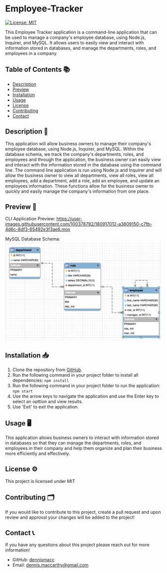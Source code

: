 # Employee-Tracker
[![License: MIT](https://img.shields.io/badge/License-MIT-yellow.svg)](https://opensource.org/licenses/MIT)

This Employee Tracker application is a command-line application that can be used to manage a company's employee database, using Node.js, Inquirer, and MySQL. It allows users to easily view and interact with information stored in databases, and manage the departments, roles, and employees in a company.


## Table of Contents 📚  
  - [Description](#description)
  - [Preview](#preview)
  - [Installation](#installation)
  - [Usage](#usage)
  - [License](#license)
  - [Contributing](#contributing)
  - [Contact](#contact)


## Description 📝
This application will allow business owners to manage their company's employee database, using Node.js, Inquirer, and MySQL. Within the database schema, we track the company's departments, roles, and employees and through the application, the business owner can easily view and interact with the information stored in the database using the command line. The command line application is run using Node.js and Inquirer and will allow the business owner to view all departments, view all roles, view all employees, add a department, add a role, add an employee, and update an employees information. These functions allow for the business owner to quickly and easily manage the company's information from one place.


## Preview 📸
CLI Application Preview:
https://user-images.githubusercontent.com/100378792/180917012-a3609150-c7fb-4d6c-8df3-65492e3f3ae6.mov

MySQL Database Schema:
![alt text](./Assets/hw12_db.jpg)


## Installation 📥
1. Clone the repository from [GitHub](https://github.com/dennismacc/Employee-Tracker).
2. Run the following command in your project folder to install all dependencies:
    `npm install`
3. Run the following command in your project folder to run the application:
    `npm start`
4. Use the arrow keys to navigate the application and use the Enter key to select an opttion and view results. 
5. Use 'Exit' to exit the application.


## Usage 🖥
This application allows business owners to interact with information stored in databases so that they can manage the departments, roles, and employees in their company and help them organize and plan their business more efficiently and effectively.


## License ⚙️
 This project is licensed under MIT


## Contributing 🗂
 If you would like to contribute to this project, create a pull request and upon review and approval your changes will be added to the project!


## Contact 📞
 If you have any questions about this project please reach out for more information!
  - GitHub: [dennismacc](https://github.com/dennismacc)
  - Email: dennis.maccarthy@gmail.com
    
